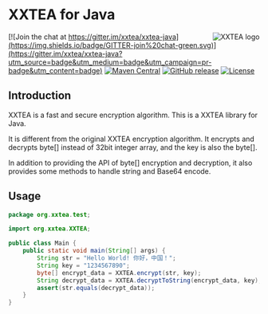 # XXTEA for Java

<a href="https://github.com/xxtea/">
    <img src="https://avatars1.githubusercontent.com/u/6683159?v=3&s=86" alt="XXTEA logo" title="XXTEA" align="right" />
</a>

[![Join the chat at https://gitter.im/xxtea/xxtea-java](https://img.shields.io/badge/GITTER-join%20chat-green.svg)](https://gitter.im/xxtea/xxtea-java?utm_source=badge&utm_medium=badge&utm_campaign=pr-badge&utm_content=badge)
[![Maven Central](https://maven-badges.herokuapp.com/maven-central/org.xxtea/xxtea-java/badge.svg)](https://maven-badges.herokuapp.com/maven-central/org.xxtea/xxtea-java/)
[![GitHub release](https://img.shields.io/github/release/xxtea/xxtea-java.svg)](https://github.com/xxtea/xxtea-java/releases)
[![License](https://img.shields.io/github/license/xxtea/xxtea-java.svg)](http://opensource.org/licenses/MIT)

## Introduction

XXTEA is a fast and secure encryption algorithm. This is a XXTEA library for Java.

It is different from the original XXTEA encryption algorithm. It encrypts and decrypts byte[] instead of 32bit integer array, and the key is also the byte[].

In addition to providing the API of byte[] encryption and decryption, it also provides some methods to handle string and Base64 encode.

## Usage

```java
package org.xxtea.test;

import org.xxtea.XXTEA;

public class Main {
    public static void main(String[] args) {
        String str = "Hello World! 你好，中国！";
        String key = "1234567890";
        byte[] encrypt_data = XXTEA.encrypt(str, key);
        String decrypt_data = XXTEA.decryptToString(encrypt_data, key);
        assert(str.equals(decrypt_data));
    }
}
```

